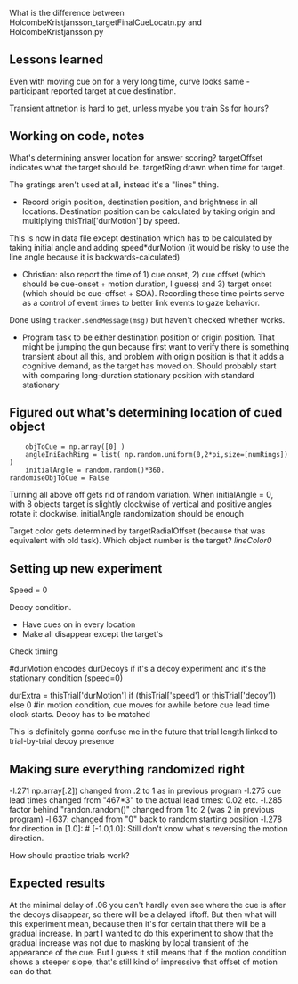 What is the difference between HolcombeKristjansson_targetFinalCueLocatn.py and HolcombeKristjansson.py

## Lessons learned

Even with moving cue on for a very long time, curve looks same - participant reported target at cue destination.

Transient attnetion is hard to get, unless myabe you train Ss for hours?


## Working on code, notes

What's determining answer location for answer scoring?
targetOffset indicates what the target should be. targetRing drawn when time for target.

The gratings aren't used at all, instead it's a "lines" thing.

* Record origin position, destination position, and brightness in all locations. Destination position can be calculated by taking origin and multiplying thisTrial['durMotion'] by speed.

This is now in data file except destination which has to be calculated by taking initial angle and adding speed*durMotion (it would be risky to use the line angle because it is backwards-calculated)

* Christian: also report the time of 1) cue onset, 2) cue offset (which should be cue-onset + motion duration, I guess) and 3) target onset (which should be cue-offset + SOA). Recording these time points serve as a control of event times to better link events to gaze behavior. 

Done using     `tracker.sendMessage(msg)` but haven't checked whether works.

* Program task to be either destination position or origin position.
That might be jumping the gun because first want to verify there is something transient about all this, and problem with origin position is that it adds a cognitive demand, as the target has moved on.
Should probably start with comparing long-duration stationary position with standard stationary

## Figured out what's determining location of cued object
        objToCue = np.array([0] )
        angleIniEachRing = list( np.random.uniform(0,2*pi,size=[numRings]) )
        initialAngle = random.random()*360.
	randomiseObjToCue = False

Turning all above off gets rid of random variation.
When initialAngle = 0, with 8 objects target is slightly clockwise of vertical and positive angles rotate it clockwise.  initialAngle randomization should be enough


Target color gets determined by targetRadialOffset (because that was equivalent with old task).
Which object number is the target? *lineColor0*

## Setting up new experiment

Speed = 0

Decoy condition. 
* Have cues on in every location
* Make all disappear except the target's

Check timing

#durMotion encodes durDecoys if it's a decoy experiment and it's the stationary condition (speed=0)

durExtra = thisTrial['durMotion'] if (thisTrial['speed'] or thisTrial['decoy']) else 0 #in motion condition, cue moves for awhile before cue lead time clock starts. Decoy has to be matched

This is definitely gonna confuse me in the future that trial length linked to trial-by-trial decoy presence

## Making sure everything randomized right

-l.271 np.array[.2]) changed from .2 to 1 as in previous program
-l.275 cue lead times changed from "467*3" to the actual lead times: 0.02 etc.
-l.285 factor behind "randon.random()" changed from 1 to 2 (was 2 in previous program)
-l.637: changed from "0" back to random starting position
-l.278      for direction in [1.0]: # [-1.0,1.0]:
Still don't know what's reversing the motion direction.


How should practice trials work?

## Expected results

At the minimal delay of .06 you can't hardly even see where the cue is after the decoys disappear, so there will be a delayed liftoff. But then what will this experiment mean, because then it's for certain that there will be a gradual increase. In part I wanted to do this experiment to show that the gradual increase was not due to masking by local transient of the appearance of the cue. But I guess it still means that if the motion condition shows a steeper slope, that's still kind of impressive that offset of motion can do that.
